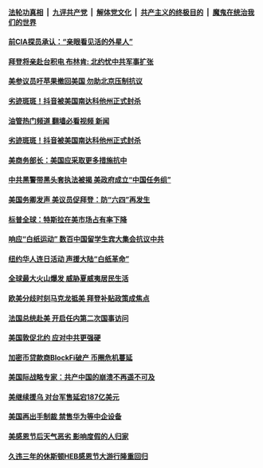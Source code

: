 ####  [法轮功真相](../../../../basic/blob/master/README.md?t=12022234) &nbsp;|&nbsp; [九评共产党](../../../../9ping.md/blob/master/README.md?t=12022234) &nbsp;|&nbsp; [解体党文化](../../../../jtdwh.md/blob/master/README.md?t=12022234)  &nbsp;|&nbsp; [共产主义的终极目的](../../../../gczydzjmd.md/blob/master/README.md?t=12022234) &nbsp;|&nbsp; [魔鬼在统治我们的世界](../../../../mgztzwmdsj.md/blob/master/README.md?t=12022234) 

#### [前CIA探员承认：“亲眼看见活的外星人”](../pages/soh6/676383.md?t=12022234) 
#### [拜登将亲赴台积电 布林肯: 北约忧中共军事扩张](../pages/soh6/676329.md?t=12022234) 
#### [美参议员吁苹果撤回美国 勿助北京压制抗议](../pages/soh6/676323.md?t=12022234) 
#### [劣迹斑斑！抖音被美国南达科他州正式封杀](../pages/soh6/676290.md?t=12022234) 
#### [油管热门频道 翻墙必看视频 新闻](http://129.146.143.75:81/youtube.html?12022234)
#### [劣迹斑斑！抖音被美国南达科他州正式封杀](../pages/soh6/676290.md?t=12022234) 
#### [美商务部长：美国应采取更多措施抗中](../pages/soh6/676116.md?t=12022234) 
#### [中共黑警带黑头套执法被揭 美政府成立“中国任务组”](../pages/soh6/676002.md?t=12022234) 
#### [美国务卿发声 美议员促拜登：防“六四”再发生](../pages/soh6/675999.md?t=12022234) 
#### [标普全球：特斯拉在美市场占有率下降](../pages/soh6/675954.md?t=12022234) 
#### [响应“白纸运动” 数百中国留学生宾大集会抗议中共](../pages/soh6/675921.md?t=12022234) 
#### [纽约华人连日活动 声援大陆“白纸革命” ](../pages/soh6/675918.md?t=12022234) 
#### [全球最大火山爆发 威胁夏威夷居民生活](../pages/soh6/675876.md?t=12022234) 
#### [欧美分歧时刻马克龙抵美 拜登补贴政策成焦点](../pages/soh6/675879.md?t=12022234) 
#### [法国总统赴美 开启任内第二次国事访问](../pages/soh6/675699.md?t=12022234) 
#### [美国敦促北约 应对中共更强硬](../pages/soh6/675558.md?t=12022234) 
#### [加密币贷款商BlockFi破产 币圈危机蔓延 ](../pages/soh6/675582.md?t=12022234) 
#### [美国际战略专家：共产中国的崩溃不再遥不可及](../pages/soh6/675573.md?t=12022234) 
#### [美继续援乌 对台军售延宕187亿美元](../pages/soh6/675207.md?t=12022234) 
#### [美国再出手制裁 禁售华为等中企设备 ](../pages/soh6/674928.md?t=12022234) 
#### [美感恩节后天气恶劣 影响度假的人归家](../pages/soh6/674823.md?t=12022234) 
#### [久违三年的休斯顿HEB感恩节大游行隆重回归](../pages/soh6/674505.md?t=12022234) 
<img src='http://gfw-breaker.win/goodnews/indexes/soh6.md' width='0px' height='0px'/>
